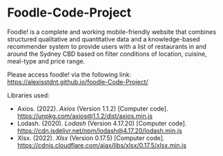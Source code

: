 # Foodle-Code-Project
Foodle! is a complete and working mobile-friendly website that combines structured qualitative and quantitative data and a knowledge-based recommender system to provide users with a list of restaurants in and around the Sydney CBD based on filter conditions of location, cuisine, meal-type and price range.

Please access foodle! via the following link: https://alexisstdnt.github.io/foodle-Code-Project/ 

Libraries used: 
- Axios. (2022). _Axios_ (Version 1.1.2) [Computer code]. https://unpkg.com/axios@1.1.2/dist/axios.min.js 
- Lodash. (2020). _Lodash_ (Version 4.17.20) [Computer code]. https://cdn.jsdelivr.net/npm/lodash@4.17.20/lodash.min.js 
- Xlsx. (2022). _Xlsx_ (Version 0.17.5) [Computer code]. https://cdnjs.cloudflare.com/ajax/libs/xlsx/0.17.5/xlsx.min.js  
